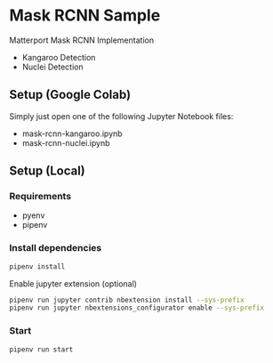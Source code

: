 # Mask RCNN Sample

Matterport Mask RCNN Implementation

- Kangaroo Detection
- Nuclei Detection

## Setup (Google Colab)

Simply just open one of the following Jupyter Notebook files:

- mask-rcnn-kangaroo.ipynb
- mask-rcnn-nuclei.ipynb

## Setup (Local)

### Requirements

- pyenv
- pipenv

### Install dependencies

```bash
pipenv install
```

Enable jupyter extension (optional)

```bash
pipenv run jupyter contrib nbextension install --sys-prefix
pipenv run jupyter nbextensions_configurator enable --sys-prefix
```

### Start

```bash
pipenv run start
```
